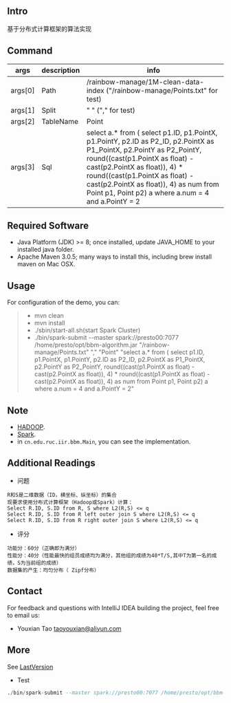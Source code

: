 ## Intro
基于分布式计算框架的算法实现

## Command
| args    | description | info   |
|---------|--------|-------------|
| args[0] | Path | /rainbow-manage/1M-clean-data-index ("/rainbow-manage/Points.txt" for test) |
| args[1] | Split | " " ("," for test) |
| args[2] | TableName | Point |
| args[3] | Sql | select a.* from (  select p1.ID, p1.PointX, p1.PointY, p2.ID as P2_ID, p2.PointX as P1_PointX, p2.PointY as P2_PointY, round((cast(p1.PointX as float) - cast(p2.PointX as float)), 4) * round((cast(p1.PointX as float) - cast(p2.PointX as float)), 4) as num from Point p1, Point p2) a where a.num = 4 and a.PointY = 2 |

## Required Software
- Java Platform (JDK) >= 8; once installed, update JAVA_HOME to your installed java folder.
- Apache Maven 3.0.5; many ways to install this, including brew install maven on Mac OSX.

## Usage
For configuration of the demo, you can:
>
> * mvn clean
> * mvn install
> * ./sbin/start-all.sh(start Spark Cluster)
> * ./bin/spark-submit --master spark://presto00:7077 /home/presto/opt/bbm-algorithm.jar "/rainbow-manage/Points.txt" "," "Point" "select a.* from (  select p1.ID, p1.PointX, p1.PointY, p2.ID as P2_ID, p2.PointX as P1_PointX, p2.PointY as P2_PointY, round((cast(p1.PointX as float) - cast(p2.PointX as float)), 4) * round((cast(p1.PointX as float) - cast(p2.PointX as float)), 4) as num from Point p1, Point p2) a where a.num = 4 and a.PointY = 2"
>

## Note
- [HADOOP](http://10.77.40.236:50070/explorer.html#/rainbow-manage).
- [Spark](http://10.77.40.236:4044/).
- in `cn.edu.ruc.iir.bbm.Main`, you can see the implementation.

## Additional Readings
- 问题
```
R和S是二维数据（ID，横坐标、纵坐标）的集合
现要求使用分布式计算框架（Hadoop或Spark）计算：
Select R.ID, S.ID from R, S where L2(R,S) <= q
Select R.ID, S.ID from R left outer join S where L2(R,S) <= q
Select R.ID, S.ID from R right outer join S where L2(R,S) <= q
```
- 评分
```
功能分：60分（正确即为满分）
性能分：40分（性能最快的组员成绩均为满分，其他组的成绩为40*T/S,其中T为第一名的成绩，S为当前组的成绩）
数据集的产生：均匀分布（ Zipf分布）
```

## Contact
For feedback and questions with IntelliJ IDEA building the project, feel free to email us:
* Youxian Tao taoyouxian@aliyun.com

## More
See [LastVersion](https://github.com/taoyouxian/master-candidate/blob/master/mc-bbm/src/main/java/cn.edu.ruc.iir.mc.bbm/Main.java)
- Test
```sql
./bin/spark-submit --master spark://presto00:7077 /home/presto/opt/bbm-algorithm.jar "/rainbow-manage/Points.txt" "," "Point" "select a.* from (  select p1.ID, p1.PointX, p1.PointY, p2.ID as P2_ID, p2.PointX as P1_PointX, p2.PointY as P2_PointY, round((cast(p1.PointX as float) - cast(p2.PointX as float)), 4) * round((cast(p1.PointX as float) - cast(p2.PointX as float)), 4) as num from Point p1, Point p2) a where a.num = 4 and a.PointY = 2"
```


